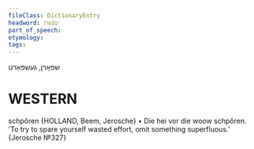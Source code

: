 ```yaml
---
fileClass: DictionaryEntry
headword: שפּאָרן
part_of_speech: 
etymology: 
tags: 
---
```

שפּאָרן, געשפּאָרט

WESTERN
========

schpôren {HOLLAND, Beem, Jerosche}
	•	Die hei vor die woow schpôren. 'To try to spare yourself wasted effort, omit something superfluous.' {Jerosche №327}